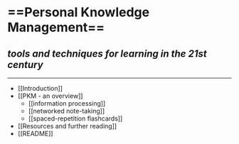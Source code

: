 # **==Personal Knowledge Management==**
## *tools and techniques for learning in the 21st century*

---

- [[Introduction]]
- [[PKM - an overview]]
	- [[information processing]]
	- [[networked note-taking]]
	- [[spaced-repetition flashcards]]
- [[Resources and further reading]]
- [[README]]